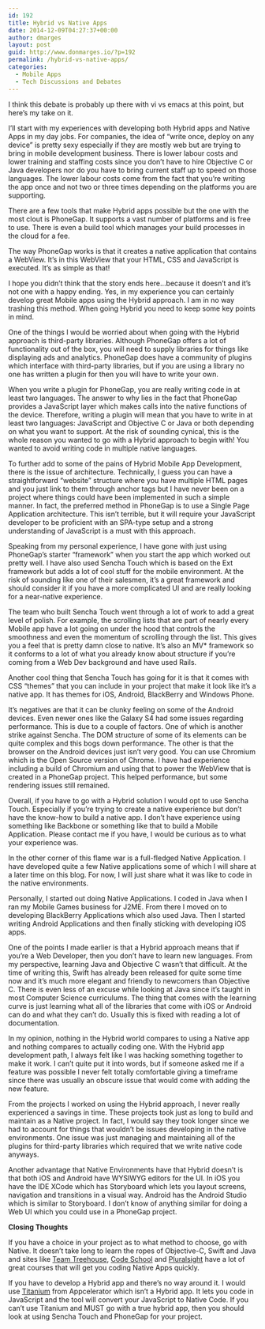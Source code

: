 ```yaml
---
id: 192
title: Hybrid vs Native Apps
date: 2014-12-09T04:27:37+00:00
author: dmarges
layout: post
guid: http://www.donmarges.io/?p=192
permalink: /hybrid-vs-native-apps/
categories:
  - Mobile Apps
  - Tech Discussions and Debates
---
```

I think this debate is probably up there with vi vs emacs at this point, but here&#8217;s my take on it. 

I&#8217;ll start with my experiences with developing both Hybrid apps and Native Apps in my day jobs. For companies, the idea of &#8220;write once, deploy on any device&#8221; is pretty sexy especially if they are mostly web but are trying to bring in mobile development business. There is lower labour costs and lower training and staffing costs since you don&#8217;t have to hire Objective C or Java developers nor do you have to bring current staff up to speed on those languages. The lower labour costs come from the fact that you&#8217;re writing the app once and not two or three times depending on the platforms you are supporting.

There are a few tools that make Hybrid apps possible but the one with the most clout is PhoneGap. It supports a vast number of platforms and is free to use. There is even a build tool which manages your build processes in the cloud for a fee.

The way PhoneGap works is that it creates a native application that contains a WebView. It&#8217;s in this WebView that your HTML, CSS and JavaScript is executed. It&#8217;s as simple as that!

I hope you didn&#8217;t think that the story ends here&#8230;because it doesn&#8217;t and it&#8217;s not one with a happy ending. Yes, in my experience you can certainly develop great Mobile apps using the Hybrid approach. I am in no way trashing this method. When going Hybrid you need to keep some key points in mind.

One of the things I would be worried about when going with the Hybrid approach is third-party libraries. Although PhoneGap offers a lot of functionality out of the box, you will need to supply libraries for things like displaying ads and analytics. PhoneGap does have a community of plugins which interface with third-party libraries, but if you are using a library no one has written a plugin for then you will have to write your own.

When you write a plugin for PhoneGap, you are really writing code in at least two languages. The answer to why lies in the fact that PhoneGap provides a JavaScript layer which makes calls into the native functions of the device. Therefore, writing a plugin will mean that you have to write in at least two languages: JavaScript and Objective C or Java or both depending on what you want to support. At the risk of sounding cynical, this is the whole reason you wanted to go with a Hybrid approach to begin with! You wanted to avoid writing code in multiple native languages.

To further add to some of the pains of Hybrid Mobile App Development, there is the issue of architecture. Technically, I guess you can have a straightforward &#8220;website&#8221; structure where you have multiple HTML pages and you just link to them through anchor tags but I have never been on a project where things could have been implemented in such a simple manner. In fact, the preferred method in PhoneGap is to use a Single Page Application architecture. This isn&#8217;t terrible, but it will require your JavaScript developer to be proficient with an SPA-type setup and a strong understanding of JavaScript is a must with this approach.

Speaking from my personal experience, I have gone with just using PhoneGap&#8217;s starter &#8220;framework&#8221; when you start the app which worked out pretty well. I have also used Sencha Touch which is based on the Ext framework but adds a lot of cool stuff for the mobile environment. At the risk of sounding like one of their salesmen, it&#8217;s a great framework and should consider it if you have a more complicated UI and are really looking for a near-native experience.

The team who built Sencha Touch went through a lot of work to add a great level of polish. For example, the scrolling lists that are part of nearly every Mobile app have a lot going on under the hood that controls the smoothness and even the momentum of scrolling through the list. This gives you a feel that is pretty damn close to native. It&#8217;s also an MV* framework so it conforms to a lot of what you already know about structure if you&#8217;re coming from a Web Dev background and have used Rails.

Another cool thing that Sencha Touch has going for it is that it comes with CSS &#8220;themes&#8221; that you can include in your project that make it look like it&#8217;s a native app. It has themes for iOS, Android, BlackBerry and Windows Phone. 

It&#8217;s negatives are that it can be clunky feeling on some of the Android devices. Even newer ones like the Galaxy S4 had some issues regarding performance. This is due to a couple of factors. One of which is another strike against Sencha. The DOM structure of some of its elements can be quite complex and this bogs down performance. The other is that the browser on the Android devices just isn&#8217;t very good. You can use Chromium which is the Open Source version of Chrome. I have had experience including a build of Chromium and using that to power the WebView that is created in a PhoneGap project. This helped performance, but some rendering issues still remained.

Overall, if you have to go with a Hybrid solution I would opt to use Sencha Touch. Especially if you&#8217;re trying to create a native experience but don&#8217;t have the know-how to build a native app. I don&#8217;t have experience using something like Backbone or something like that to build a Mobile Application. Please contact me if you have, I would be curious as to what your experience was.

In the other corner of this flame war is a full-fledged Native Application. I have developed quite a few Native applications some of which I will share at a later time on this blog. For now, I will just share what it was like to code in the native environments.

Personally, I started out doing Native Applications. I coded in Java when I ran my Mobile Games business for J2ME. From there I moved on to developing BlackBerry Applications which also used Java. Then I started writing Android Applications and then finally sticking with developing iOS apps.

One of the points I made earlier is that a Hybrid approach means that if you&#8217;re a Web Developer, then you don&#8217;t have to learn new languages. From my perspective, learning Java and Objective C wasn&#8217;t that difficult. At the time of writing this, Swift has already been released for quite some time now and it&#8217;s much more elegant and friendly to newcomers than Objective C. There is even less of an excuse while looking at Java since it&#8217;s taught in most Computer Science curriculums. The thing that comes with the learning curve is just learning what all of the libraries that come with iOS or Android can do and what they can&#8217;t do. Usually this is fixed with reading a lot of documentation.

In my opinion, nothing in the Hybrid world compares to using a Native app and nothing compares to actually coding one. With the Hybrid app development path, I always felt like I was hacking something together to make it work. I can&#8217;t quite put it into words, but if someone asked me if a feature was possible I never felt totally comfortable giving a timeframe since there was usually an obscure issue that would come with adding the new feature.

From the projects I worked on using the Hybrid approach, I never really experienced a savings in time. These projects took just as long to build and maintain as a Native project. In fact, I would say they took longer since we had to account for things that wouldn&#8217;t be issues developing in the native environments. One issue was just managing and maintaining all of the plugins for third-party libraries which required that we write native code anyways.

Another advantage that Native Environments have that Hybrid doesn&#8217;t is that both iOS and Android have WYSIWYG editors for the UI. In iOS you have the IDE XCode which has Storyboard which lets you layout screens, navigation and transitions in a visual way. Android has the Android Studio which is similar to Storyboard. I don&#8217;t know of anything similar for doing a Web UI which you could use in a PhoneGap project.

**Closing Thoughts**

If you have a choice in your project as to what method to choose, go with Native. It doesn&#8217;t take long to learn the ropes of Objective-C, Swift and Java and sites like <a href="http://www.teamtreehouse.com" target="_blank">Team Treehouse</a>, <a href="http://codeschool.com" target="_blank">Code School</a> and <a href="http://pluralsight.com" target="_blank">Pluralsight</a> have a lot of great courses that will get you coding Native Apps quickly.

If you have to develop a Hybrid app and there&#8217;s no way around it. I would use <a href="http://www.appcelerator.com" target="_blank">Titanium</a> from Appcelerator which isn&#8217;t a Hybrid app. It lets you code in JavaScript and the tool will convert your JavaScript to Native Code. If you can&#8217;t use Titanium and MUST go with a true hybrid app, then you should look at using Sencha Touch and PhoneGap for your project.